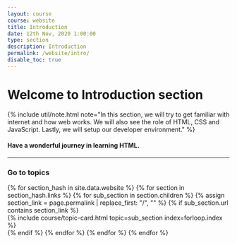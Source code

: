 ```yaml
---
layout: course
course: website
title: Introduction
date: 12th Nov, 2020 1:00:00
type: section
description: Introduction
permalink: /website/intro/
disable_toc: true
---
```


# Welcome to Introduction section

{% include util/note.html
    note="In this section, we will try to get familiar with internet and how web works. We will also see the role of HTML, CSS and JavaScript. Lastly, we will setup our developer environment."
%}

#### Have a wonderful journey in learning HTML.

<div class="section-index">
  <hr class="panel-line">

  <div class="container-fluid mt-4">
    <div class="row">
      <div class="col-md-12">
        <h3 class="mt-1">Go to topics</h3>
      </div>
    </div>
    <div class="row">
    {% for section_hash in site.data.website %}
      {% for section in section_hash.links %}
        {% for sub_section in section.children %}
          {% assign section_link = page.permalink | replace_first: "/", "" %}
          {% if sub_section.url contains section_link %}
            <div class="col-md-6">
              {% include course/topic-card.html
                          topic=sub_section index=forloop.index %}
            </div>
          {% endif %}
        {% endfor %}
      {% endfor %}
    {% endfor %}
    </div>
  </div>
</div>

